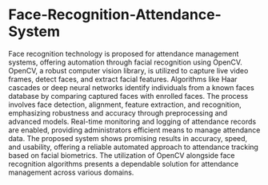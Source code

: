 # Face-Recognition-Attendance-System
Face recognition technology is proposed for attendance management systems, offering automation through facial recognition using OpenCV. OpenCV, a robust computer vision library, is utilized to capture live video frames, detect faces, and extract facial features. Algorithms like Haar cascades or deep neural networks identify individuals from a known faces database by comparing captured faces with enrolled faces. The process involves face detection, alignment, feature extraction, and recognition, emphasizing robustness and accuracy through preprocessing and advanced models. Real-time monitoring and logging of attendance records are enabled, providing administrators efficient means to manage attendance data. The proposed system shows promising results in accuracy, speed, and usability, offering a reliable automated approach to attendance tracking based on facial biometrics. The utilization of OpenCV alongside face recognition algorithms presents a dependable solution for attendance management across various domains.

